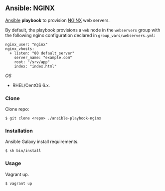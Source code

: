 ## Ansible: NGINX

[Ansible](http://www.ansible.com/) **playbook** to provision [NGINX](https://www.nginx.com/) web servers.

By default, the playbook provisions a `web` node in the `webservers` group with the following nginx configuration declared in `group_vars/webservers.yml`:

    nginx_user: "nginx"
    nginx_vhosts:
      + listen: "80 default_server"
        server_name: "example.com"
        root: "/srv/app"
        index: "index.html"

*OS*
- RHEL/CentOS 6.x.

### Clone

Clone repo:
    
    $ git clone <repo> ./ansible-playbook-nginx

### Installation

Ansible Galaxy install requirements.

    $ sh bin/install

### Usage

Vagrant up.

    $ vagrant up
